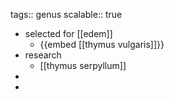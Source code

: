 tags:: genus
scalable:: true

- selected for [[edem]]
	- {{embed [[thymus vulgaris]]}}
- research
	- [[thymus serpyllum]]
-
-